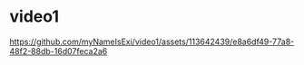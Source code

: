 # video1

https://github.com/myNameIsExi/video1/assets/113642439/e8a6df49-77a8-48f2-88db-16d07feca2a6

